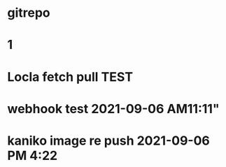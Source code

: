 # gitrepo
# 1
# Locla fetch pull TEST
# webhook test 2021-09-06 AM11:11"
# kaniko image re push 2021-09-06 PM 4:22